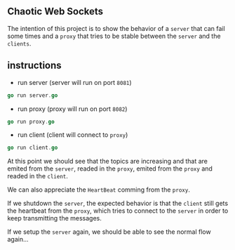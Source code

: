 ## Chaotic Web Sockets

The intention of this project is to show the behavior of a `server` that can fail some times and a `proxy` that tries to be stable between the `server` and the `clients`.

## instructions

- run server (server will run on port `8081`)

```go
go run server.go
```

- run proxy (proxy will run on port `8082`)

```go
go run proxy.go
```

- run client (client will connect to `proxy`)

```go
go run client.go
```

At this point we should see that the topics are increasing and that are emited from the `server`, readed in the `proxy`, emited from the `proxy` and readed in the `client`.

We can also appreciate the `HeartBeat` comming from the `proxy`.

If we shutdown the `server`, the expected behavior is that the `client` still gets the heartbeat from the `proxy`, which tries to connect to the `server` in order to keep transmitting the messages.

If we setup the `server` again, we should be able to see the normal flow again...
